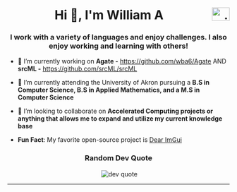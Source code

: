 <h1 align="center">Hi 👋, I'm William A 
  <a href="https://www.linkedin.com/in/william-aey-wba6/" target="blank"><img align="right" src="https://raw.githubusercontent.com/rahuldkjain/github-profile-readme-generator/master/src/images/icons/Social/linked-in-alt.svg" alt="william (braden) aey" height="30" width="40" /></a>
</h1>

<h3 align="center">I work with a variety of languages and enjoy challenges. I also enjoy working and learning with others! </h3>



- 🔭 I’m currently working on **Agate -** https://github.com/wba6/Agate AND   **srcML -** https://github.com/srcML/srcML 

- 🌱 I’m currently attending the University of Akron pursuing a **B.S in Computer Science, B.S in Applied Mathematics, and a M.S in Computer Science**

- 👯 I’m looking to collaborate on **Accelerated Computing projects or anything that allows me to expand and utilize my current knowledge base**

- **Fun Fact**: My favorite open-source project is [Dear ImGui](https://github.com/ocornut/imgui)
<!--<h1 align="center"># 📊 GitHub Stats</h1>

<p align="center">&nbsp;<img align="center" src="https://github-readme-stats.vercel.app/api?username=wba6&theme=blue-green&hide_border=false&include_all_commits=true&count_private=true" alt="wba6" /></p>

<p align="center">&nbsp;<img align="center" src="https://github-readme-streak-stats.herokuapp.com/?user=wba6&theme=blue-green&hide_border=false" alt="wba6" /></p>
<p align="center">&nbsp;<img align="center" src="https://github-readme-stats.vercel.app/api/top-langs/?username=wba6&theme=blue-green&hide_border=false&include_all_commits=true&count_private=true&layout=compact" alt="wba6" /></p>


<h2 align="center">## 🏆 GitHub Trophies</h2>
<p align="center">&nbsp;<img align="center" src="https://github-profile-trophy.vercel.app/?username=wba6&theme=radical&no-frame=false&no-bg=true&margin-w=4" alt="dev quote" /></p>
-->

<h3 align="center"> Random Dev Quote</h3>
<p align="center">&nbsp;<img align="center" src="https://quotes-github-readme.vercel.app/api?type=horizontal&theme=radical" alt="dev quote" /></p>


---



